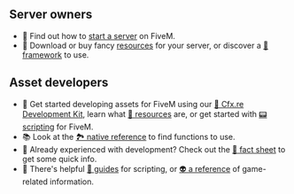 ## Server owners

- 🤩 Find out how to [start a server][server-manual] on FiveM.
- 🧩 Download or buy fancy [resources](./server-manual/finding-resources) for your server, or discover a [🔩 framework](./server-manual/frameworks) to use.

## Asset developers

- 🧐 Get started developing assets for FiveM using our [🧰 Cfx.re Development Kit](./fxdk),
  learn what [🎯 resources](./scripting-manual/introduction/introduction-to-resources) are, or get started with [📟 scripting](./scripting-manual/introduction) for FiveM.
- 📚 Look at the [🏞 native reference](/natives/) to find functions to use.
- 🤯 Already experienced with development? Check out the [🧾 fact sheet](./scripting-manual/introduction/fact-sheet) to get some quick info.
- 📒 There's helpful [🥑 guides](./scripting-reference/) for scripting, or [👽 a reference](./game-references/) of game-related information.

[home]: https://fivem.net
[forum]: https://forum.cfx.re
[discord]: https://discord.gg/fivem
[server-manual]: ./server-manual/setting-up-a-server
